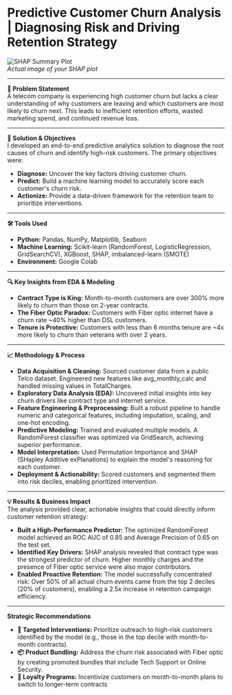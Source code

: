 # Predictive Customer Churn Analysis | Diagnosing Risk and Driving Retention Strategy  

![SHAP Summary Plot](https://images/shap_summary_plot.png)  
*Actual image of your SHAP plot*  

---

**🎯 Problem Statement**  
A telecom company is experiencing high customer churn but lacks a clear understanding of why customers are leaving and which customers are most likely to churn next. This leads to inefficient retention efforts, wasted marketing spend, and continued revenue loss.  

---

**🚀 Solution & Objectives**  
I developed an end-to-end predictive analytics solution to diagnose the root causes of churn and identify high-risk customers. The primary objectives were:  

- **Diagnose:** Uncover the key factors driving customer churn.  
- **Predict:** Build a machine learning model to accurately score each customer's churn risk.  
- **Actionize:** Provide a data-driven framework for the retention team to prioritize interventions.  

---

**🛠️ Tools Used**  
- **Python:** Pandas, NumPy, Matplotlib, Seaborn  
- **Machine Learning:** Scikit-learn (RandomForest, LogisticRegression, GridSearchCV), XGBoost, SHAP, imbalanced-learn (SMOTE)  
- **Environment:** Google Colab  

---

**🔍 Key Insights from EDA & Modeling**  
- **Contract Type is King:** Month-to-month customers are over 300% more likely to churn than those on 2-year contracts.  
- **The Fiber Optic Paradox:** Customers with Fiber optic internet have a churn rate ~40% higher than DSL customers.  
- **Tenure is Protective:** Customers with less than 6 months tenure are ~4x more likely to churn than veterans with over 2 years.  

---

**📈 Methodology & Process**  
- **Data Acquisition & Cleaning:** Sourced customer data from a public Telco dataset. Engineered new features like avg_monthly_calc and handled missing values in TotalCharges.  
- **Exploratory Data Analysis (EDA):** Uncovered initial insights into key churn drivers like contract type and internet service.  
- **Feature Engineering & Preprocessing:** Built a robust pipeline to handle numeric and categorical features, including imputation, scaling, and one-hot encoding.  
- **Predictive Modeling:** Trained and evaluated multiple models. A RandomForest classifier was optimized via GridSearch, achieving superior performance.  
- **Model Interpretation:** Used Permutation Importance and SHAP (SHapley Additive exPlanations) to explain the model's reasoning for each customer.  
- **Deployment & Actionability:** Scored customers and segmented them into risk deciles, enabling prioritized intervention.  

---

**💡 Results & Business Impact**  
The analysis provided clear, actionable insights that could directly inform customer retention strategy:  

- **Built a High-Performance Predictor:** The optimized RandomForest model achieved an ROC AUC of 0.85 and Average Precision of 0.65 on the test set.  
- **Identified Key Drivers:** SHAP analysis revealed that contract type was the strongest predictor of churn. Higher monthly charges and the presence of Fiber optic service were also major contributors.  
- **Enabled Proactive Retention:** The model successfully concentrated risk: Over 50% of all actual churn events came from the top 2 deciles (20% of customers), enabling a 2.5x increase in retention campaign efficiency.  

---

**Strategic Recommendations**  

- **🎯 Targeted Interventions:** Prioritize outreach to high-risk customers identified by the model (e.g., those in the top decile with month-to-month contracts).  
- **📦 Product Bundling:** Address the churn risk associated with Fiber optic by creating promoted bundles that include Tech Support or Online Security.  
- **🎁 Loyalty Programs:** Incentivize customers on month-to-month plans to switch to longer-term contracts  
